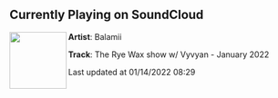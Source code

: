 ## Currently Playing on SoundCloud

[<img align="left" width="100" src="https://i1.sndcdn.com/artworks-POU7y9yFVa94WRTT-6xWRaw-t500x500.jpg">](https://soundcloud.com/balamii/the-rye-wax-show-w-vyvyan-january-2022)

**Artist**: Balamii 

**Track**: The Rye Wax show w/ Vyvyan - January 2022

Last updated at 01/14/2022 08:29
